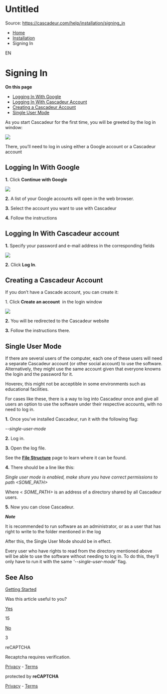# Untitled

Source: https://cascadeur.com/help/installation/signing_in

- [Home](https://cascadeur.com/help)
- [Installation](https://cascadeur.com/help/installation)
- Signing In

EN

# Signing In

**On this page**

- [Logging In With Google](https://cascadeur.com/help/installation/signing_in#signing_in_google)
- [Logging In With Cascadeur Account](https://cascadeur.com/help/installation/signing_in#signing_in_casc)
- [Creating a Cascadeur Account](https://cascadeur.com/help/installation/signing_in#signing_in_create)
- [Single User Mode](https://cascadeur.com/help/installation/signing_in#signing_in_single_user)

As you start Cascadeur for the first time, you will be greeted by the log in window:

![](https://cascadeur.com/images/category/2020/07/27/87567f90996dd59eac80a2f056fc9d72.png)

There, you’ll need to log in using either a Google account or a Cascadeur account

## Logging In With Google

**1.** Click **Continue with Google**

![](https://cascadeur.com/images/category/2020/07/27/87887ac85095e03c2f34150a415d3ef8.png)

**2.** A list of your Google accounts will open in the web browser.

**3.** Select the account you want to use with Cascadeur

**4.** Follow the instructions

## Logging In With Cascadeur account

**1.** Specify your password and e-mail address in the corresponding fields

![](https://cascadeur.com/images/category/2020/07/27/204ded7db13c6411ff261738dc76aa32.png)

**2.** Click **Log In**.

## Creating a Cascadeur Account

If you don’t have a Cascade account, you can create it:

1\. Click **Create an account**  in the login window

![](https://cascadeur.com/images/category/2020/07/27/ca8387d9bb67a824e8dd819e9795ac85.png)

**2.** You will be redirected to the Cascadeur website

**3.** Follow the instructions there.

## Single User Mode

If there are several users of the computer, each one of these users will need a separate Cascadeur account (or other social account) to use the software. Alternatively, they might use the same account given that everyone knowns the login and the password for it.

Hoverev, this might not be acceptible in some environments such as educational facilities.

For cases like these, there is a way to log into Cascadeur once and give all users an option to use the software under their respective accounts, with no need to log in.

**1.** Once you've installed Cascadeur, run it with the following flag:

_--single-user-mode_

**2.** Log in.

**3.** Open the log file.

See the [**File Structure**](https://cascadeur.com/help/file_structure) page to learn where it can be found.

**4.** There should be a line like this:

_Single user mode is enabled, make shure you have correct permissions to path <SOME\_PATH>_

Where < _SOME\_PATH>_ is an address of a directory shared by all Cascadeur users.

**5.** Now you can close Cascadeur.

_**Note**_

It is recommended to run software as an administrator, or as a user that has right to write to the folder mentioned in the log

After this, the Single User Mode should be in effect.

Every user who have rights to read from the directory mentioned above will be able to use the software without needing to log in. To do this, they'll only have to run it with the same _'--single-user-mode'_ flag.

## See Also

[Getting Started](https://cascadeur.com/help/category/8)

Was this article useful to you?

[Yes](https://cascadeur.com/help/rest/add-mark "Yes")

15

[No](https://cascadeur.com/help/rest/add-mark "No")

3

reCAPTCHA

Recaptcha requires verification.

[Privacy](https://www.google.com/intl/en/policies/privacy/) \- [Terms](https://www.google.com/intl/en/policies/terms/)

protected by **reCAPTCHA**

[Privacy](https://www.google.com/intl/en/policies/privacy/) \- [Terms](https://www.google.com/intl/en/policies/terms/)